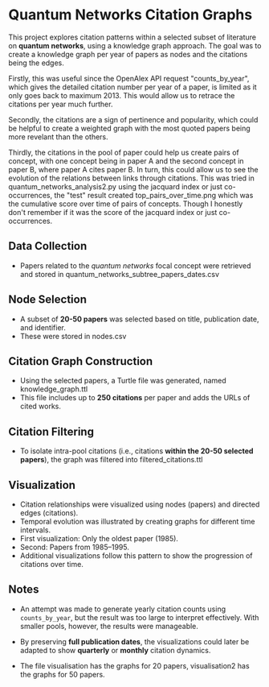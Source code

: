# Quantum Networks Citation Graphs

This project explores citation patterns within a selected subset of literature on **quantum networks**, using a knowledge graph approach. The goal was to create a knowledge graph per year of papers as nodes and the citations being the edges. 

Firstly, this was useful since the OpenAlex API request "counts_by_year", which gives the detailed citation number per year of a paper, is limited as it only goes back to maximum 2013. This would allow us to retrace the citations per year much further. 

Secondly, the citations are a sign of pertinence and popularity, which could be helpful to create a weighted graph with the most quoted papers being more revelant than the others. 

Thirdly, the citations in the pool of paper could help us create pairs of concept, with one concept being in paper A and the second concept in paper B, where paper A cites paper B. In turn, this could allow us to see the evolution of the relations between links through citations. This was tried in quantum_networks_analysis2.py using the jacquard index or just co-occurrences, the "test" result created top_pairs_over_time.png which was the cumulative score over time of pairs of concepts. Though I honestly don't remember if it was the score of the jacquard index or just co-occurrences.

## Data Collection

- Papers related to the *quantum networks* focal concept were retrieved and stored in quantum_networks_subtree_papers_dates.csv

## Node Selection

- A subset of **20-50 papers** was selected based on title, publication date, and identifier.
- These were stored in nodes.csv

## Citation Graph Construction

- Using the selected papers, a Turtle file was generated, named knowledge_graph.ttl
- This file includes up to **250 citations** per paper and adds the URLs of cited works.

## Citation Filtering

- To isolate intra-pool citations (i.e., citations **within the 20-50 selected papers**), the graph was filtered into filtered_citations.ttl

## Visualization

- Citation relationships were visualized using nodes (papers) and directed edges (citations).
- Temporal evolution was illustrated by creating graphs for different time intervals.
- First visualization: Only the oldest paper (1985).
- Second: Papers from 1985–1995.
- Additional visualizations follow this pattern to show the progression of citations over time.

## Notes
- An attempt was made to generate yearly citation counts using `counts_by_year`, but the result was too large to interpret effectively. With smaller pools, however, the results were manageable.

- By preserving **full publication dates**, the visualizations could later be adapted to show **quarterly** or **monthly** citation dynamics.

- The file visualisation has the graphs for 20 papers, visualisation2 has the graphs for 50 papers.
